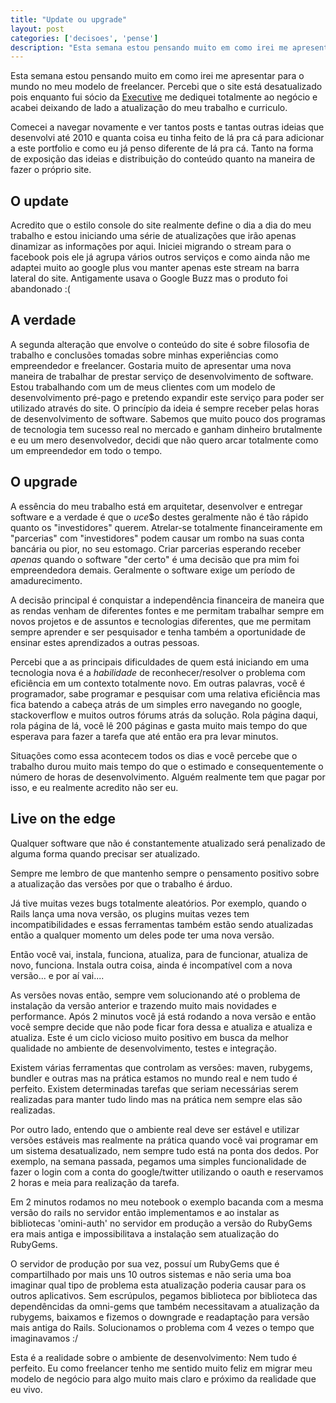 ```yaml
---
title: "Update ou upgrade"
layout: post
categories: ['decisoes', 'pense']
description: "Esta semana estou pensando muito em como irei me apresentar para o mundo no meu modelo de freelancer. Percebi que o site está desatualizado pois enquanto fui..."
---
```

Esta semana estou pensando muito em como irei me apresentar para o mundo no meu modelo de freelancer. Percebi que o site está desatualizado pois enquanto fui sócio da [Executive] me dediquei totalmente ao negócio e acabei deixando de lado a atualização do meu trabalho e curriculo.

Comecei a navegar novamente e ver tantos posts e tantas outras ideias que desenvolvi até 2010 e quanta coisa eu tinha feito de lá pra cá para adicionar a este portfolio e como eu já penso diferente de lá pra cá. Tanto na forma de exposição das ideias e distribuição do conteúdo quanto na maneira de fazer o próprio site.

## O update

Acredito que o estilo console do site realmente define o dia a dia do meu trabalho e estou iniciando uma série de atualizações que irão apenas dinamizar as informações por aqui. Iniciei migrando o stream para o facebook pois ele já agrupa vários outros serviços e como ainda não me adaptei muito ao google plus vou manter apenas este stream na barra lateral do site. Antigamente usava o Google Buzz mas o produto foi abandonado :(

## A verdade

A segunda alteração que envolve o conteúdo do site é sobre filosofia de trabalho e conclusões tomadas sobre minhas experiências como empreendedor e freelancer. Gostaria muito de apresentar uma nova maneira de trabalhar de prestar serviço de desenvolvimento de software. Estou trabalhando com um de meus clientes com um modelo de desenvolvimento pré-pago e pretendo expandir este serviço para poder ser utilizado através do site. O princípio da ideia é sempre receber pelas horas de desenvolvimento de software. Sabemos que muito pouco dos programas de tecnologia tem sucesso real no mercado e ganham dinheiro brutalmente e eu um mero desenvolvedor, decidi que não quero arcar totalmente como um empreendedor em todo o tempo. 

## O upgrade

A essência do meu trabalho está em arquitetar, desenvolver e entregar software e a verdade é que o $uce$$o destes geralmente não é tão rápido quanto os "investidores" querem. Atrelar-se totalmente financeiramente em "parcerias" com "investidores" podem causar um rombo na suas conta bancária ou pior, no seu estomago. Criar parcerias esperando receber *apenas* quando o software "der certo" é uma decisão que pra mim foi empreendedora demais. Geralmente o software exige um período de amadurecimento.

A decisão principal é conquistar a independência financeira de maneira que as rendas venham de diferentes fontes e me permitam trabalhar sempre em novos projetos e de assuntos e tecnologias diferentes, que me permitam sempre aprender e ser pesquisador e tenha também a oportunidade de ensinar estes aprendizados a outras pessoas.

Percebi que a as principais dificuldades de quem está iniciando em uma tecnologia nova é a *habilidade* de reconhecer/resolver o problema com eficiência em um contexto totalmente novo. Em outras palavras, você é programador, sabe programar e pesquisar com uma relativa eficiência mas fica batendo a cabeça atrás de um simples erro navegando no google, stackoverflow e muitos outros fórums atrás da solução. Rola página daqui, rola página de lá, você lê 200 páginas e gasta muito mais tempo do que esperava para fazer a tarefa que até então era pra levar minutos.

Situações como essa acontecem todos os dias e você percebe que o trabalho durou muito mais tempo do que o estimado e consequentemente o número de horas de desenvolvimento. Alguém realmente tem que pagar por isso, e eu realmente acredito não ser eu.

## Live on the edge

Qualquer software que não é constantemente atualizado será penalizado de alguma forma quando precisar ser atualizado.

Sempre me lembro de que mantenho sempre o pensamento positivo sobre a atualização das versões por que o trabalho é árduo. 

Já tive muitas vezes bugs totalmente aleatórios. Por exemplo, quando o Rails lança uma nova versão, os plugins muitas vezes tem incompatibilidades e essas ferramentas também estão sendo atualizadas então a qualquer momento um deles pode ter uma nova versão.

Então você vai, instala, funciona, atualiza, para de funcionar, atualiza de novo, funciona. Instala outra coisa, ainda é incompatível com a nova versão... e por aí vai....

As versões novas então, sempre vem solucionando até o problema de instalação da versão anterior e trazendo muito mais novidades e performance. Após 2 minutos você já está rodando a nova versão e então você sempre decide que não pode ficar fora dessa e atualiza e atualiza e atualiza. Este é um ciclo vicioso muito positivo em busca da melhor qualidade no ambiente de desenvolvimento, testes e integração.

Existem várias ferramentas que controlam as versões: maven, rubygems, bundler e outras mas na prática estamos no mundo real e nem tudo é perfeito. Existem determinadas tarefas que seriam necessárias serem realizadas para manter tudo lindo mas na prática nem sempre elas são realizadas. 

Por outro lado, entendo que o ambiente real deve ser estável e utilizar versões estáveis mas realmente na prática quando você vai programar em um sistema desatualizado, nem sempre tudo está na ponta dos dedos. Por exemplo, na semana passada, pegamos uma simples funcionalidade de fazer o login com a conta do google/twitter utilizando o oauth e reservamos 2 horas e meia para realização da tarefa. 

Em 2 minutos rodamos no meu notebook o exemplo bacanda com a mesma versão do rails no servidor então implementamos e ao instalar as bibliotecas 'omini-auth' no servidor em produção a versão do RubyGems era mais antiga e impossibilitava a instalação sem atualização do RubyGems. 

O servidor de produção por sua vez, possuí um RubyGems que é compartilhado por mais uns 10 outros sistemas e não seria uma boa imaginar qual tipo de problema esta atualização poderia causar para os outros aplicativos. Sem escrúpulos, pegamos biblioteca por biblioteca das dependêncidas da omni-gems que também necessitavam a atualização da rubygems, baixamos e fizemos o downgrade e readaptação para versão mais antiga do Rails. Solucionamos o problema com 4 vezes o tempo que imaginavamos :/

Esta é a realidade sobre o ambiente de desenvolvimento: Nem tudo é perfeito. Eu como freelancer tenho me sentido muito feliz em migrar meu modelo de negócio para algo muito mais claro e próximo da realidade que eu vivo.

[Executive]:http://www.executive.com.br
